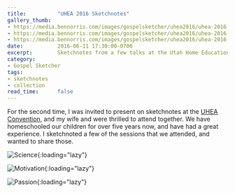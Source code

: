 ```yaml
---
title:          "UHEA 2016 Sketchnotes"
gallery_thumb: 
- https://media.bennorris.com/images/gospelsketcher/uhea2016/uhea-2016-sketchnotes-science.jpg
- https://media.bennorris.com/images/gospelsketcher/uhea2016/uhea-2016-sketchnotes-motivation.jpg
- https://media.bennorris.com/images/gospelsketcher/uhea2016/uhea-2016-sketchnotes-passion.jpg
date:           2016-06-11 17:30:00-0700
excerpt:        Sketchnotes from a few talks at the Utah Home Education Association convention.
category:
- Gospel Sketcher
tags:
- sketchnotes
- collection
read_time:      false
---
```


For the second time, I was invited to present on sketchnotes at the [UHEA Convention](http://www.uhea.org/2016-uhea-convention/), and my wife and were thrilled to attend together. We have homeschooled our children for over five years now, and have had a great experience. I sketchnoted a few of the sessions that we attended, and wanted to share those.

![Science](https://media.bennorris.com/images/gospelsketcher/uhea2016/uhea-2016-sketchnotes-science.jpg){:loading="lazy"}

![Motivation](https://media.bennorris.com/images/gospelsketcher/uhea2016/uhea-2016-sketchnotes-motivation.jpg){:loading="lazy"}

![Passion](https://media.bennorris.com/images/gospelsketcher/uhea2016/uhea-2016-sketchnotes-passion.jpg){:loading="lazy"}
